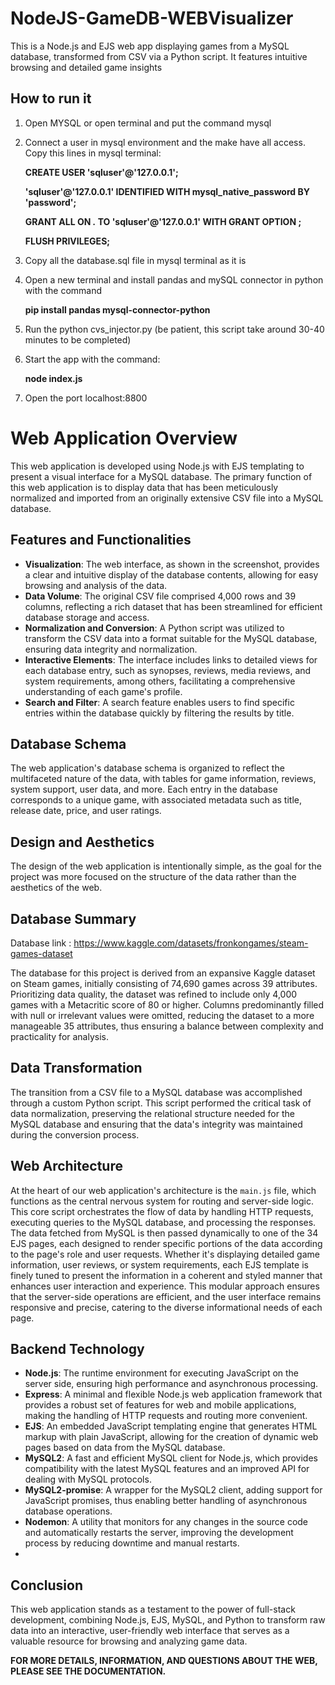 # NodeJS-GameDB-WEBVisualizer
This is a Node.js and EJS web app displaying games from a MySQL database, transformed from CSV via a Python script. It features intuitive browsing and detailed game insights

## How to run it 

1)	Open MYSQL or open terminal and put the command mysql
2)	Connect a user in mysql environment and the make have all access. Copy this lines in mysql terminal:
   
    **CREATE USER 'sqluser'@'127.0.0.1';**
    
    **'sqluser'@'127.0.0.1' IDENTIFIED WITH mysql_native_password BY 'password';**
    
    **GRANT ALL ON *.* TO 'sqluser'@'127.0.0.1' WITH GRANT OPTION ;**
    
    **FLUSH PRIVILEGES;**

3)	Copy all the database.sql file in mysql terminal as it is

4)	Open a new terminal and install pandas and mySQL connector in python with the command

    **pip install pandas mysql-connector-python**

5)	Run the python cvs_injector.py (be patient, this script take around 30-40 minutes to be completed)

6)	Start the app with the command:

    **node index.js**

7)	Open the port localhost:8800

# Web Application Overview

This web application is developed using Node.js with EJS templating to present a visual interface for a MySQL database. The primary function of this web application is to display data that has been meticulously normalized and imported from an originally extensive CSV file into a MySQL database.

## Features and Functionalities

- **Visualization**: The web interface, as shown in the screenshot, provides a clear and intuitive display of the database contents, allowing for easy browsing and analysis of the data.
- **Data Volume**: The original CSV file comprised 4,000 rows and 39 columns, reflecting a rich dataset that has been streamlined for efficient database storage and access.
- **Normalization and Conversion**: A Python script was utilized to transform the CSV data into a format suitable for the MySQL database, ensuring data integrity and normalization.
- **Interactive Elements**: The interface includes links to detailed views for each database entry, such as synopses, reviews, media reviews, and system requirements, among others, facilitating a comprehensive understanding of each game's profile.
- **Search and Filter**: A search feature enables users to find specific entries within the database quickly by filtering the results by title.

## Database Schema

The web application's database schema is organized to reflect the multifaceted nature of the data, with tables for game information, reviews, system support, user data, and more. Each entry in the database corresponds to a unique game, with associated metadata such as title, release date, price, and user ratings.

## Design and Aesthetics

The design of the web application is intentionally simple, as the goal for the project was more focused on the structure of the data rather than the aesthetics of the web.

## Database Summary

Database link : https://www.kaggle.com/datasets/fronkongames/steam-games-dataset

The database for this project is derived from an expansive Kaggle dataset on Steam games, initially consisting of 74,690 games across 39 attributes. Prioritizing data quality, the dataset was refined to include only 4,000 games with a Metacritic score of 80 or higher. Columns predominantly filled with null or irrelevant values were omitted, reducing the dataset to a more manageable 35 attributes, thus ensuring a balance between complexity and practicality for analysis.

## Data Transformation

The transition from a CSV file to a MySQL database was accomplished through a custom Python script. This script performed the critical task of data normalization, preserving the relational structure needed for the MySQL database and ensuring that the data's integrity was maintained during the conversion process.

## Web Architecture

At the heart of our web application's architecture is the `main.js` file, which functions as the central nervous system for routing and server-side logic. This core script orchestrates the flow of data by handling HTTP requests, executing queries to the MySQL database, and processing the responses. The data fetched from MySQL is then passed dynamically to one of the 34 EJS pages, each designed to render specific portions of the data according to the page's role and user requests. Whether it's displaying detailed game information, user reviews, or system requirements, each EJS template is finely tuned to present the information in a coherent and styled manner that enhances user interaction and experience. This modular approach ensures that the server-side operations are efficient, and the user interface remains responsive and precise, catering to the diverse informational needs of each page.

## Backend Technology

- **Node.js**: The runtime environment for executing JavaScript on the server side, ensuring high performance and asynchronous processing.
- **Express**: A minimal and flexible Node.js web application framework that provides a robust set of features for web and mobile applications, making the handling of HTTP requests and routing more convenient.
- **EJS**: An embedded JavaScript templating engine that generates HTML markup with plain JavaScript, allowing for the creation of dynamic web pages based on data from the MySQL database.
- **MySQL2**: A fast and efficient MySQL client for Node.js, which provides compatibility with the latest MySQL features and an improved API for dealing with MySQL protocols.
- **MySQL2-promise**: A wrapper for the MySQL2 client, adding support for JavaScript promises, thus enabling better handling of asynchronous database operations.
- **Nodemon**: A utility that monitors for any changes in the source code and automatically restarts the server, improving the development process by reducing downtime and manual restarts.
- 
## Conclusion

This web application stands as a testament to the power of full-stack development, combining Node.js, EJS, MySQL, and Python to transform raw data into an interactive, user-friendly web interface that serves as a valuable resource for browsing and analyzing game data.

**FOR MORE DETAILS, INFORMATION, AND QUESTIONS ABOUT THE WEB, PLEASE SEE THE DOCUMENTATION.**
